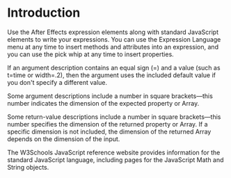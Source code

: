 # Introduction

Use the After Effects expression elements along with standard JavaScript elements to write your expressions. You can use the Expression Language menu at any time to insert methods and attributes into an expression, and you can use the pick whip at any time to insert properties.

If an argument description contains an equal sign (=) and a value (such as t=time or width=.2), then the argument uses the included default value if you don't specify a different value.

Some argument descriptions include a number in square brackets—this number indicates the dimension of the expected property or Array.

Some return-value descriptions include a number in square brackets—this number specifies the dimension of the returned property or Array. If a specific dimension is not included, the dimension of the returned Array depends on the dimension of the input.

The W3Schools JavaScript reference website provides information for the standard JavaScript language, including pages for the JavaScript Math and String objects.
